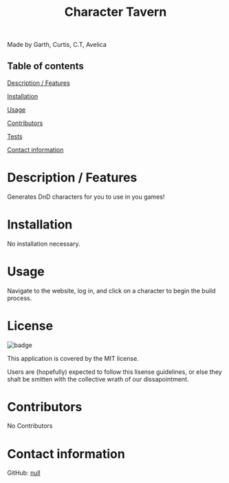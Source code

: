 
  <h1 align="center">Character Tavern</h1>
  <br />

  Made by Garth, Curtis, C.T, Avelica
##  Table of contents

[Description / Features](#description)

[Installation](#installation)

[Usage](#usage)

[Contributors](#contributors)

[Tests](#test)

[Contact information](#contact)

  # <a name="description"></a> Description / Features
   Generates DnD characters for you to use in you games!

  # <a name="installation"></a> Installation
   No installation necessary.
  
  # <a name="usage"></a> Usage
   Navigate to the website, log in, and click on a character to begin the build process.
  
  # License
  ![badge](https://img.shields.io/badge/license-MIT-red)
  <br />

  This application is covered by the MIT license. 
  
  Users are (hopefully) expected to follow this lisense guidelines, or else they shalt be smitten with the collective wrath of our dissapointment.

  # <a name="contributors"></a> Contributors
   No Contributors
  
  # <a name="contact"></a> Contact information
  GitHub: [null](https://github.com/null)
  <br />
  <br/>

  <!-- Have any questions? feel free to email us -->
      